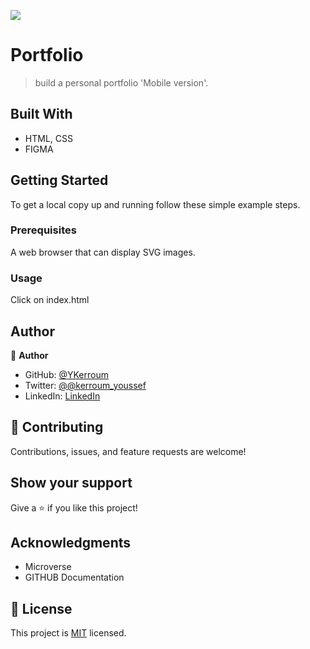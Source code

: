 ![](https://img.shields.io/badge/Microverse-blueviolet)

# Portfolio

> build a personal portfolio 'Mobile version'.


## Built With

- HTML, CSS
- FIGMA


## Getting Started


To get a local copy up and running follow these simple example steps.

### Prerequisites
A web browser that can display SVG images.
### Usage
Click on index.html
## Author

👤 **Author**

- GitHub: [@YKerroum](https://github.com/YKerroum)
- Twitter: [@@kerroum_youssef](https://twitter.com/kerroum_youssef)
- LinkedIn: [LinkedIn](https://www.linkedin.com/in/ykerroum/)

## 🤝 Contributing

Contributions, issues, and feature requests are welcome!


## Show your support

Give a ⭐️ if you like this project!

## Acknowledgments

- Microverse
- GITHUB Documentation

## 📝 License

This project is [MIT](./MIT.md) licensed.